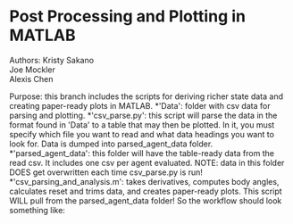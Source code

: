 # Post Processing and Plotting in MATLAB

Authors:
Kristy Sakano   
Joe Mockler  
Alexis Chen  

Purpose: this branch includes the scripts for deriving richer state data and creating paper-ready plots in MATLAB. 
*'Data': folder with csv data for parsing and plotting. 
*'csv_parse.py': this script will parse the data in the format found in 'Data' to a table that may then be plotted. In it, you must specify which file you want to read and what data headings you want to look for. Data is dumped into parsed_agent_data folder.
*'parsed_agent_data': this folder will have the table-ready data from the read csv. It includes one csv per agent evaluated. NOTE: data in this folder DOES get overwritten each time csv_parse.py is run!
*'csv_parsing_and_analysis.m': takes derivatives, computes body angles, calculates reset and trims data, and creates paper-ready plots. This script WILL pull from the parsed_agent_data folder! So the workflow should look something like:



